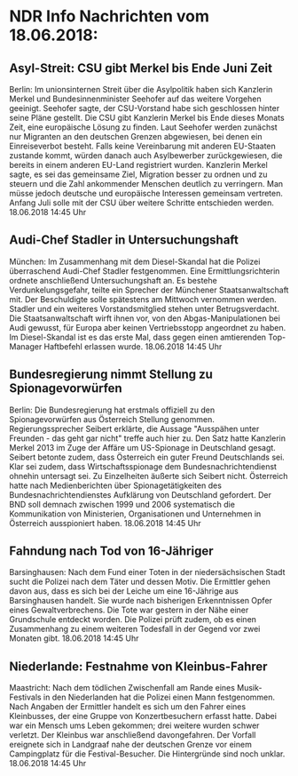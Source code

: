 # NDR Info Nachrichten vom 18.06.2018:


## Asyl-Streit: CSU gibt Merkel bis Ende Juni Zeit
Berlin: Im unionsinternen Streit über die Asylpolitik haben sich Kanzlerin Merkel und Bundesinnenminister Seehofer auf das weitere Vorgehen geeinigt. Seehofer sagte, der CSU-Vorstand habe sich geschlossen hinter seine Pläne gestellt. Die CSU gibt Kanzlerin Merkel bis Ende dieses Monats Zeit, eine europäische Lösung zu finden. Laut Seehofer werden zunächst nur Migranten an den deutschen Grenzen abgewiesen, bei denen ein Einreiseverbot besteht. Falls keine Vereinbarung mit anderen EU-Staaten zustande kommt, würden danach auch Asylbewerber zurückgewiesen, die bereits in einem anderen EU-Land registriert wurden. Kanzlerin Merkel sagte, es sei das gemeinsame Ziel, Migration besser zu ordnen und zu steuern und die Zahl ankommender Menschen deutlich zu verringern. Man müsse jedoch deutsche und europäische Interessen gemeinsam vertreten. Anfang Juli solle mit der CSU über weitere Schritte entschieden werden. 18.06.2018 14:45 Uhr 

## Audi-Chef Stadler in Untersuchungshaft
München: Im Zusammenhang mit dem Diesel-Skandal hat die Polizei überraschend Audi-Chef Stadler festgenommen. Eine Ermittlungsrichterin ordnete anschließend Untersuchungshaft an. Es bestehe Verdunkelungsgefahr, teilte ein Sprecher der Münchener Staatsanwaltschaft mit. Der Beschuldigte solle spätestens am Mittwoch vernommen werden. Stadler und ein weiteres Vorstandsmitglied stehen unter Betrugsverdacht. Die Staatsanwaltschaft wirft ihnen vor, von den Abgas-Manipulationen bei Audi gewusst, für Europa aber keinen Vertriebsstopp angeordnet zu haben. Im Diesel-Skandal ist es das erste Mal, dass gegen einen amtierenden Top-Manager Haftbefehl erlassen wurde. 18.06.2018 14:45 Uhr 

## Bundesregierung nimmt Stellung zu Spionagevorwürfen
Berlin: Die Bundesregierung hat erstmals offiziell zu den Spionagevorwürfen aus Österreich Stellung genommen. Regierungssprecher Seibert erklärte, die Aussage "Ausspähen unter Freunden - das geht gar nicht" treffe auch hier zu. Den Satz hatte Kanzlerin Merkel 2013 im Zuge der Affäre um US-Spionage in Deutschland gesagt. Seibert betonte zudem, dass Österreich ein guter Freund Deutschlands sei. Klar sei zudem, dass Wirtschaftsspionage dem Bundesnachrichtendienst ohnehin untersagt sei. Zu Einzelheiten äußerte sich Seibert nicht. Österreich hatte nach Medienberichten über Spionagetätigkeiten des Bundesnachrichtendienstes Aufklärung von Deutschland gefordert. Der BND soll demnach zwischen 1999 und 2006 systematisch die Kommunikation von Ministerien, Organisationen und Unternehmen in Österreich ausspioniert haben. 18.06.2018 14:45 Uhr 

## Fahndung nach Tod von 16-Jähriger
Barsinghausen: Nach dem Fund einer Toten in der niedersächsischen Stadt sucht die Polizei nach dem Täter und dessen Motiv. Die Ermittler gehen davon aus, dass es sich bei der Leiche um eine 16-Jährige aus Barsinghausen handelt. Sie wurde nach bisherigen Erkenntnissen Opfer eines Gewaltverbrechens. Die Tote war gestern in der Nähe einer Grundschule entdeckt worden. Die Polizei prüft zudem, ob es einen Zusammenhang zu einem weiteren Todesfall in der Gegend vor zwei Monaten gibt. 18.06.2018 14:45 Uhr 

## Niederlande: Festnahme von Kleinbus-Fahrer
Maastricht: Nach dem tödlichen Zwischenfall am Rande eines Musik-Festivals in den Niederlanden hat die Polizei einen Mann festgenommen. Nach Angaben der Ermittler handelt es sich um den Fahrer eines Kleinbusses, der eine Gruppe von Konzertbesuchern erfasst hatte. Dabei war ein Mensch ums Leben gekommen; drei weitere wurden schwer verletzt. Der Kleinbus war anschließend davongefahren. Der Vorfall ereignete sich in Landgraaf nahe der deutschen Grenze vor einem Campingplatz für die Festival-Besucher. Die Hintergründe sind noch unklar. 18.06.2018 14:45 Uhr 
